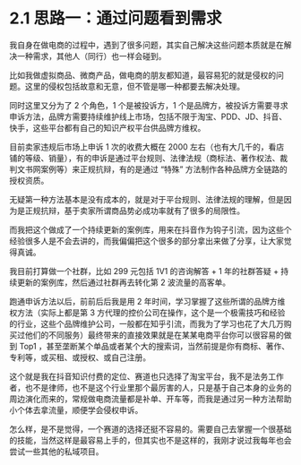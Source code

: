 # 2.1 思路一：通过问题看到需求

我自身在做电商的过程中，遇到了很多问题，其实自己解决这些问题本质就是在解决一种需求，其他人（同行）也一样会碰到。

比如我做虚拟商品、微商产品，做电商的朋友都知道，最容易犯的就是侵权的问题。这里的侵权包括故意和无意，但不管是哪一种都要去解决处理。

同时这里又分为了 2 个角色，1 个是被投诉方，1 个是品牌方，被投诉方需要寻求申诉方法，品牌方需要持续维护线上市场，包括不限于淘宝、PDD、JD、抖音、快手，这些平台都有自己的知识产权平台供品牌方维权。

目前卖家违规后市场上申诉 1 次的收费大概在 2000 左右（也有大几千的，看店铺的等级、销量），有的申诉是通过平台规则、法律法规（商标法、著作权法、裁判文书网案例等）来正规抗辩，有的是通过 “特殊” 方法制作各种品牌方全链路的授权资质。

无疑第一种方法基本是没有成本的，就是对于平台规则、法律法规的理解，但是因为是正规抗辩，基于卖家所谓商品势必成功率就有了很多的局限性。

而我把这个做成了一个持续更新的案例库，用来在抖音作为钩子引流，因为这些个经验很多人是不会去讲的，而我偏偏把这个很多的部分拿出来做了分享，让大家觉得真诚。

我目前打算做一个社群，比如 299 元包括 1V1 的咨询解答 + 1 年的社群答疑 + 持续更新的案例库，然后通过社群再去转化第 2 波流量的高客单。

跑通申诉方法以后，前前后后我是用 2 年时间，学习掌握了这些所谓的品牌方维权方法（实际上都是第 3 方代理的控价公司在操作，这个是一个极需技巧和经验的行业，这些个品牌维护公司，一般都在知乎引流，而我为了学习也花了大几万购买过他们的不同服务）最终带来的直接效果就是在某某电商平台你可以很容易的做到 Top1 ，甚至垄断某个单品或者某个大的搜索词，当然前提是你有商标、著作、专利等，或买租、或授权、或自己注册。

这个就是我在抖音知识付费的定位、赛道也只选择了淘宝平台，我不是法务工作者，也不是律师，也不是这个行业里那个最厉害的人，只是基于自己本身的业务的周边演化而来的，常规做电商流量都是补单、开车等，而我是通过另一种方法帮助小个体去拿流量，顺便学会侵权申诉。

怎么样，是不是觉得，一个赛道的选择还挺不容易的。需要自己去掌握一个很基础的技能，当然这样是最容易上手的，但其实也不是这样的，我刚才说过我每年也会尝试一些其他的私域项目。